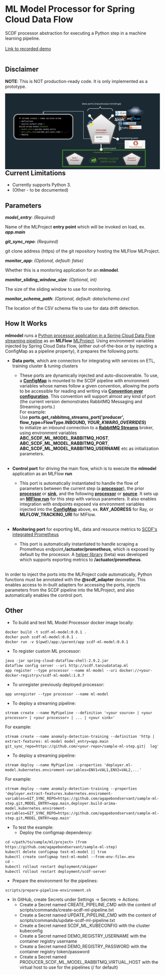# ML Model Processor for Spring Cloud Data Flow

SCDF processor abstraction for executing a Python step in a machine learning pipeline.
<br/><br/>
<a href="https://youtu.be/AurPUIna3S4" target="_blank">Link to recorded demo</a>
<br/><br/>

## Disclaimer
**NOTE**: This is NOT production-ready code. It is only implemented as a prototype.

<img src="End-to-end Machine and Deep Learning with MLFlow and Spring.jpg"
     alt="Markdown Monster icon"
     style="float: left; margin-right: 10px;" />

## Current Limitations
* Currently supports Python 3.
* (Other - to be documented)

## Parameters

_**model_entry**_: _(Required)_

Name of the MLProject **entry point** which will be invoked on load, ex. _**app.main**_

_**git_sync_repo**_: _(Required)_

git clone address (https) of the git repository hosting the MLFlow MLProject.

_**monitor_app**_: _(Optional, default: false)_

Whether this is a monitoring application for an **mlmodel**.

_**monitor_sliding_window_size**_: _(Optional, int)_ 

The size of the sliding window to use for monitoring.

_**monitor_schema_path**_: _(Optional, default: data/schema.csv)_

The location of the CSV schema file to use for data drift detection.

## How It Works
**mlmodel** runs a <a target="_blank" href="https://dataflow.spring.io/docs/recipes/polyglot/processor/">Python processor application in a Spring Cloud Data Flow streaming pipeline</a>
as an **MLFlow** <a target="_blank" href="https://mlflow.org/docs/2.0.1/projects.html">MLProject</a>. Using environment variables injected by Spring Cloud Data Flow,
(either out-of-the-box or by injecting a ConfigMap as a pipeline property), it prepares the following ports:

* **Data ports**, which are connectors for integrating with services on ETL, training cluster & tuning clusters
  * These ports are dynamically injected and auto-discoverable. To use, a 
    <a target="_blank" href="https://docs.spring.io/spring-cloud-dataflow/docs/current/reference/htmlsingle/#_configmap_references"><b>ConfigMap</b></a>
    is mounted to the SCDF pipeline with environment variables 
    whose names follow a given convention, allowing the ports to be accessible for reading and writing via 
    <a target="_blank" href="https://en.wikipedia.org/wiki/Convention_over_configuration"><b>Convention over configuration</b></a>. This convention will 
    support almost any kind of port (the current version demonstrates RabbitMQ Messaging and Streaming ports.)
    <br/>
    For example: <br/>
    Use **ports.get_rabbitmq_streams_port('producer', flow_type=FlowType.INBOUND, _YOUR_KWARG_OVERRIDES_)**  <br/>
    to initialize an inbound connection to a <a target="_blank" href="https://www.rabbitmq.com/streams.html"><b>RabbitMQ Streams</b></a> broker,
    using environment variables **ABC_SCDF_ML_MODEL_RABBITMQ_HOST**, **ABC_SCDF_ML_MODEL_RABBITMQ_PORT**, 
    **ABC_SCDF_ML_MODEL_RABBITMQ_USERNAME** etc as initialization parameters.
    <br/><br/>
    
* **Control port** for driving the main flow, which is to execute the **mlmodel** application as an MLFlow **run**
  * This port is automatically instantiated to handle the flow of parameters between the current step 
    (a <a target="_blank" href="https://dataflow.spring.io/docs/concepts/architecture/"><b>processor</b></a>), 
    the prior <a target="_blank" href="https://dataflow.spring.io/docs/concepts/architecture/"><b>processor</b></a> or
    <a target="_blank" href="https://dataflow.spring.io/docs/concepts/architecture/"><b>sink</b></a>, 
    and the following <a target="_blank" href="https://dataflow.spring.io/docs/concepts/architecture/"><b>processor</b></a>
    or <a target="_blank" href="https://dataflow.spring.io/docs/concepts/architecture/"><b>source</b></a>. It sets up an 
    <a target="_blank" href="https://mlflow.org/docs/latest/python_api/mlflow.entities.html?highlight=run#mlflow.entities.Run"><b>MlFlow run</b></a>
    for this step with various parameters. It also enables integration with endpoints exposed via environment variables injected 
    into the <a target="_blank" href="https://docs.spring.io/spring-cloud-dataflow/docs/current/reference/htmlsingle/#_configmap_references"><b>ConfigMap</b></a> above, ex. 
    **RAY_ADDRESS** for Ray, or **MLFLOW_TRACKING_URI** for MlFlow.
    <br/><br/>
  
* **Monitoring port** for exporting ML, data and resource metrics to <a target="_blank" href="https://dataflow.spring.io/docs/feature-guides/streams/monitoring/">SCDF's integrated Prometheus</a>
  * This port is automatically instantiated to handle scraping a Prometheus endpoint,**/actuator/prometheus**, which is exposed by default by the processor. 
    A <a target="_blank" href="https://github.com/agapebondservant/ml-metrics-accelerator">helper library</a> (beta) was developed which supports exporting metrics to **/actuator/prometheus**.
    <br/><br/>

In order to inject the ports into the MLProject code automatically, Python functions must be annotated with the **@scdf_adapter** decorator.
This enables access to in-built adapters for accessing the ports, injects parameters from the SCDF pipeline into the MLProject, 
and also automatically enables the control port.


## Other

* To build and test ML Model Processor docker image locally:
```
docker build -t scdf-ml-model:0.0.1 .
docker push scdf-ml-model:0.0.1 .
docker run -v $(pwd)/app:/parent/app scdf-ml-model:0.0.1
```

* To register custom ML processor:
```
java -jar spring-cloud-dataflow-shell-2.9.2.jar
dataflow config server --uri http://scdf.tanzudatatap.ml
app register --type processor --name ml-model --uri docker://<your-docker-registry>/scdf-ml-model:1.0.7
```

* To unregister previously deployed processor:
```
app unregister --type processor --name ml-model
```

* To deploy a streaming pipeline:
```
stream create --name MyPipeline --definition '<your source> | <your processor> | <your processor> | ... | <your sink>'
```
For example:
```
stream create --name anomaly-detection-training --definition 'http | extract-features: ml-model model_entry=app.main git_sync_repo=https://github.com/<your-repo>/sample-ml-step.git|  log'
```

* To deploy a streaming pipeline:
```
stream deploy --name MyPipeline --properties 'deployer.ml-model.kubernetes.enviroment-variables=ENV1=VAL1,ENV2=VAL2,...'
```

For example:
```
stream deploy --name anomaly-detection-training --properties 'deployer.extract-features.kubernetes.enviroment-variables=GIT_SYNC_REPO=https://github.com/agapebondservant/sample-ml-step.git,MODEL_ENTRY=app.main,deployer.build-arima-model.kubernetes.enviroment-variables=GIT_SYNC_REPO=https://github.com/agapebondservant/sample-ml-step.git,MODEL_ENTRY=app.main'
```

* To test the example:
    * Deploy the configmap dependency:
```
cd </path/to/sample/ml/project> (from https://github.com/agapebondservant/sample-ml-step)
kubectl delete configmap test-ml-model || true
kubectl create configmap test-ml-model --from-env-file=.env
cd -
kubectl rollout restart deployment/skipper
kubectl rollout restart deployment/scdf-server
```

  * Prepare the environment for the pipelines:
```
scripts/prepare-pipeline-environment.sh
```

  * In GitHub, create Secrets under Settings -> Secrets -> Actions:
    * Create a Secret named CREATE_PIPELINE_CMD with the content of scripts/commands/create-scdf-ml-pipeline.txt
    * Create a Secret named UPDATE_PIPELINE_CMD with the content of scripts/commands/update-scdf-ml-pipeline.txt
    * Create a Secret named SCDF_ML_KUBECONFIG with the cluster kubeconfig
    * Create a Secret named DEMO_REGISTRY_USERNAME with the container registry username
    * Create a Secret named DEMO_REGISTRY_PASSWORD with the container registry token/password
    * Create a Secret named PRODUCER_SCDF_ML_MODEL_RABBITMQ_VIRTUAL_HOST with the virtual host to use for the pipelines (/ for default)
